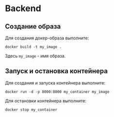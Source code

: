 # Backend

## Создание образа

Для создания докер-образа выполните:

`docker build -t my_image .`

Здесь `my_image` - имя образа.

## Запуск и остановка контейнера

Для создания и запуска контейнера выполните:

`docker run -d -p 8000:8000 my_container my_image`

Для остановки контейнера выполните:

`docker stop my_container`
